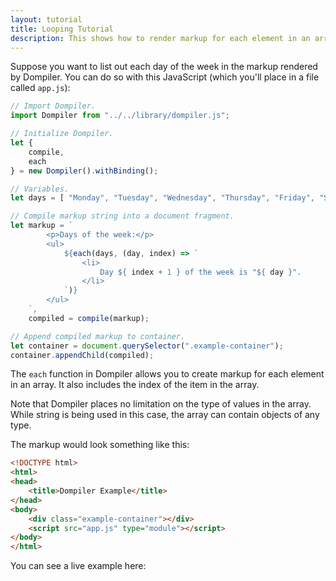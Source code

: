 ```yaml
---
layout: tutorial
title: Looping Tutorial
description: This shows how to render markup for each element in an array.
---
```


<link rel="stylesheet" href="/assets/css/tutorial.css" />

Suppose you want to list out each day of the week in the markup rendered by Dompiler. You can do so with this JavaScript (which you'll place in a file called `app.js`):

```javascript
// Import Dompiler.
import Dompiler from "../../library/dompiler.js";

// Initialize Dompiler.
let {
    compile,
    each
} = new Dompiler().withBinding();

// Variables.
let days = [ "Monday", "Tuesday", "Wednesday", "Thursday", "Friday", "Saturday", "Sunday" ];

// Compile markup string into a document fragment.
let markup = `
        <p>Days of the week:</p>
        <ul>
            ${each(days, (day, index) => `
                <li>
                    Day ${ index + 1 } of the week is "${ day }".
                </li>
            `)}
        </ul>
    `,
    compiled = compile(markup);

// Append compiled markup to container.
let container = document.querySelector(".example-container");
container.appendChild(compiled);
```

The `each` function in Dompiler allows you to create markup for each element in an array. It also includes the index of the item in the array.

Note that Dompiler places no limitation on the type of values in the array. While string is being used in this case, the array can contain objects of any type.

The markup would look something like this:

```html
<!DOCTYPE html>
<html>
<head>
    <title>Dompiler Example</title>
</head>
<body>
    <div class="example-container"></div>
    <script src="app.js" type="module"></script>
</body>
</html>
```

You can see a live example here:

<div class="example-container"></div>
<script src="app.js" type="module"></script>